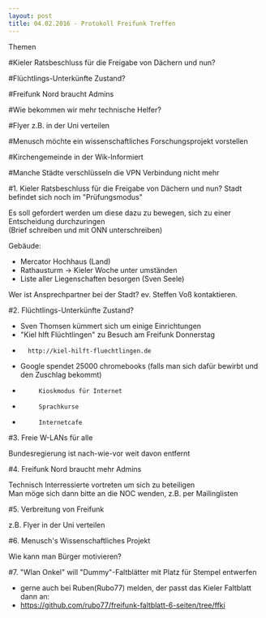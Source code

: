```yaml
---
layout: post
title: 04.02.2016 - Protokoll Freifunk Treffen
---
```

Themen

#Kieler Ratsbeschluss für die Freigabe von Dächern und nun?

#Flüchtlings-Unterkünfte Zustand?

#Freifunk Nord braucht Admins

#Wie bekommen wir mehr technische Helfer?

#Flyer z.B. in der Uni verteilen

#Menusch möchte ein wissenschaftliches Forschungsprojekt vorstellen

#Kirchengemeinde in der Wik-Informiert

#Manche Städte verschlüsseln die VPN Verbindung nicht mehr


#1. Kieler Ratsbeschluss für die Freigabe von Dächern und nun?
Stadt befindet sich noch im "Prüfungsmodus"
 
Es soll gefordert werden um diese dazu zu bewegen, sich zu einer Entscheidung durchzuringen  
(Brief schreiben und mit ONN unterschreiben)
 
Gebäude:
*    Mercator Hochhaus (Land)  
*    Rathausturm -> Kieler Woche unter umständen  
*    Liste aller Liegenschaften besorgen (Sven Seele)  
 
Wer ist Ansprechpartner bei der Stadt? ev. Steffen Voß kontaktieren.

#2. Flüchtlings-Unterkünfte Zustand?

*	Sven Thomsen kümmert sich um einige Einrichtungen  
*	"Kiel hlft Flüchtlingen" zu Besuch am Freifunk Donnerstag  
*	    http://kiel-hilft-fluechtlingen.de  
*	Google spendet 25000 chromebooks (falls man sich dafür bewirbt und den Zuschlag bekommt)  
 *	    	Kioskmodus für Internet  
 *	    	Sprachkurse  
 *	    	Internetcafe  
    
#3. Freie W-LANs für alle

Bundesregierung ist nach-wie-vor weit davon entfernt  

#4. Freifunk Nord braucht mehr Admins

Technisch Interressierte vortreten um sich zu beteiligen  
Man möge sich dann bitte an die NOC wenden, z.B. per Mailinglisten  

#5. Verbreitung von Freifunk

z.B. Flyer in der Uni verteilen  

#6. Menusch's Wissenschaftliches Projekt

Wie kann man Bürger motivieren?  


#7. "Wlan Onkel" will "Dummy"-Faltblätter mit Platz für Stempel entwerfen

*	gerne auch bei Ruben(Rubo77) melden, der passt das Kieler Faltblatt dann an:  
*	https://github.com/rubo77/freifunk-faltblatt-6-seiten/tree/ffki  
